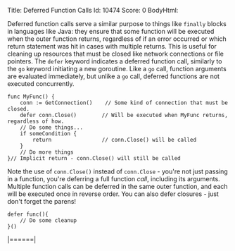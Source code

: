 Title: Deferred Function Calls
Id: 10474
Score: 0
BodyHtml:
<p>Deferred function calls serve a similar purpose to things like <code>finally</code> blocks in languages like Java: they ensure that some function will be executed when the outer function returns, regardless of if an error occurred or which return statement was hit in cases with multiple returns. This is useful for cleaning up resources that must be closed like network connections or file pointers. The <code>defer</code> keyword indicates a deferred function call, similarly to the <code>go</code> keyword initiating a new goroutine. Like a <code>go</code> call, function arguments are evaluated immediately, but unlike a <code>go</code> call, deferred functions are not executed concurrently.</p>
<pre><code>func MyFunc() {
    conn := GetConnection()    // Some kind of connection that must be closed.
    defer conn.Close()        // Will be executed when MyFunc returns, regardless of how.
    // Do some things...
    if someCondition {
        return                // conn.Close() will be called
    }
    // Do more things
}// Implicit return - conn.Close() will still be called
</code></pre>
<p>Note the use of <code>conn.Close()</code> instead of <code>conn.Close</code> - you're not just passing in a function, you're deferring a full function <em>call</em>, including its arguments. Multiple function calls can be deferred in the same outer function, and each will be executed once in reverse order. You can also defer closures - just don't forget the parens!</p>
<pre><code>defer func(){
    // Do some cleanup
}()
</code></pre>


|======|
